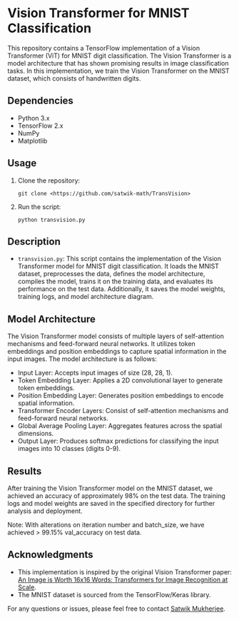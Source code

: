 # Vision Transformer for MNIST Classification

This repository contains a TensorFlow implementation of a Vision Transformer (ViT) for MNIST digit classification. The Vision Transformer is a model architecture that has shown promising results in image classification tasks. In this implementation, we train the Vision Transformer on the MNIST dataset, which consists of handwritten digits.

## Dependencies
- Python 3.x
- TensorFlow 2.x
- NumPy
- Matplotlib

## Usage
1. Clone the repository:

    ```
    git clone <https://github.com/satwik-math/TransVision>
    ```

2. Run the script:

    ```
    python transvision.py
    ```

## Description
- `transvision.py`: This script contains the implementation of the Vision Transformer model for MNIST digit classification. It loads the MNIST dataset, preprocesses the data, defines the model architecture, compiles the model, trains it on the training data, and evaluates its performance on the test data. Additionally, it saves the model weights, training logs, and model architecture diagram.

## Model Architecture
The Vision Transformer model consists of multiple layers of self-attention mechanisms and feed-forward neural networks. It utilizes token embeddings and position embeddings to capture spatial information in the input images. The model architecture is as follows:

- Input Layer: Accepts input images of size (28, 28, 1).
- Token Embedding Layer: Applies a 2D convolutional layer to generate token embeddings.
- Position Embedding Layer: Generates position embeddings to encode spatial information.
- Transformer Encoder Layers: Consist of self-attention mechanisms and feed-forward neural networks.
- Global Average Pooling Layer: Aggregates features across the spatial dimensions.
- Output Layer: Produces softmax predictions for classifying the input images into 10 classes (digits 0-9).

## Results
After training the Vision Transformer model on the MNIST dataset, we achieved an accuracy of approximately 98% on the test data. The training logs and model weights are saved in the specified directory for further analysis and deployment.

Note: With alterations on iteration number and batch_size, we have achieved > 99.15% val_accuracy on test data.

## Acknowledgments
- This implementation is inspired by the original Vision Transformer paper: [An Image is Worth 16x16 Words: Transformers for Image Recognition at Scale](https://arxiv.org/abs/2010.11929).
- The MNIST dataset is sourced from the TensorFlow/Keras library.

For any questions or issues, please feel free to contact [Satwik Mukherjee](satwik.applied@gmail.com).
